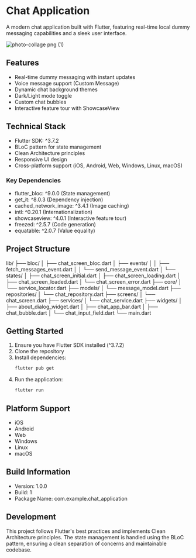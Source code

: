 # Chat Application

A modern chat application built with Flutter, featuring real-time local dummy messaging capabilities and a sleek user interface.

![photo-collage png (1)](https://github.com/user-attachments/assets/4048d811-5615-4a2d-a84e-6fb434fc2279)


 
## Features

- Real-time dummy messaging with instant updates
- Voice message support (Custom Message)
- Dynamic chat background themes
- Dark/Light mode toggle
- Custom chat bubbles
- Interactive feature tour with ShowcaseView


## Technical Stack

- Flutter SDK: ^3.7.2
- BLoC pattern for state management
- Clean Architecture principles
- Responsive UI design
- Cross-platform support (iOS, Android, Web, Windows, Linux, macOS)


### Key Dependencies

- flutter_bloc: ^9.0.0 (State management)
- get_it: ^8.0.3 (Dependency injection)
- cached_network_image: ^3.4.1 (Image caching)
- intl: ^0.20.1 (Internationalization)
- showcaseview: ^4.0.1 (Interactive feature tour)
- freezed: ^2.5.7 (Code generation)
- equatable: ^2.0.7 (Value equality)


## Project Structure

lib/
├── bloc/
│   ├── chat_screen_bloc.dart
│   ├── events/
│   │   ├── fetch_messages_event.dart
│   │   └── send_message_event.dart
│   └── states/
│       ├── chat_screen_initial.dart
│       ├── chat_screen_loading.dart
│       ├── chat_screen_loaded.dart
│       └── chat_screen_error.dart
├── core/
│   └── service_locator.dart
├── models/
│   └── message_model.dart
├── repositories/
│   └── chat_repository.dart
├── screens/
│   └── chat_screen.dart
├── services/
│   └── chat_service.dart
├── widgets/
│   ├── about_dialog_widget.dart
│   ├── chat_app_bar.dart
│   ├── chat_bubble.dart
│   └── chat_input_field.dart
└── main.dart


## Getting Started

1. Ensure you have Flutter SDK installed (^3.7.2)
2. Clone the repository
3. Install dependencies:
   ```bash
   flutter pub get
   ```
4. Run the application:
   ```bash
   flutter run
   ```


## Platform Support

- iOS
- Android
- Web
- Windows
- Linux
- macOS

 
## Build Information

- Version: 1.0.0
- Build: 1
- Package Name: com.example.chat_application

 
## Development

This project follows Flutter's best practices and implements Clean Architecture principles. The state management is handled using the BLoC pattern, ensuring a clean separation of concerns and maintainable codebase.

